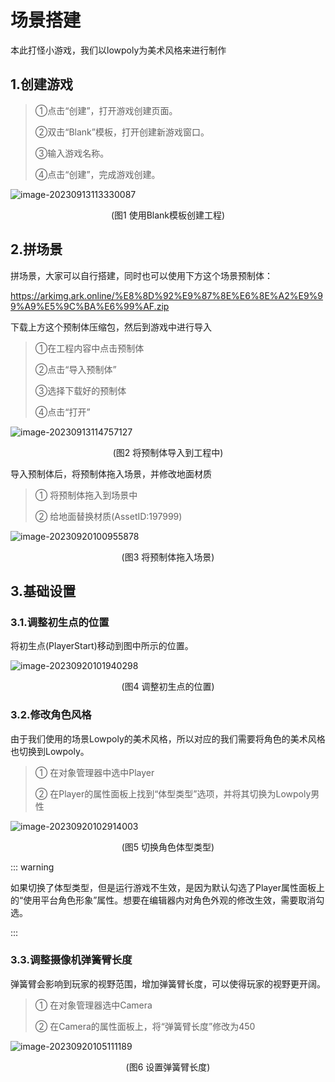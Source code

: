 # 场景搭建

本此打怪小游戏，我们以lowpoly为美术风格来进行制作


## 1.创建游戏

> ①点击“创建”，打开游戏创建页面。
>
> ②双击“Blank”模板，打开创建新游戏窗口。
>
> ③输入游戏名称。
>
> ④点击“创建”，完成游戏创建。

![image-20230913113330087](https://arkimg.ark.online/image-20230913113330087.png)

<center>(图1 使用Blank模板创建工程)</center>

## 2.拼场景

拼场景，大家可以自行搭建，同时也可以使用下方这个场景预制体：

https://arkimg.ark.online/%E8%8D%92%E9%87%8E%E6%8E%A2%E9%99%A9%E5%9C%BA%E6%99%AF.zip

下载上方这个预制体压缩包，然后到游戏中进行导入

> ①在工程内容中点击预制体
>
> ②点击“导入预制体”
>
> ③选择下载好的预制体
>
> ④点击“打开”

![image-20230913114757127](https://arkimg.ark.online/image-20230913114757127.png)

<center>(图2 将预制体导入到工程中)</center>

导入预制体后，将预制体拖入场景，并修改地面材质

> ① 将预制体拖入到场景中
>
> ② 给地面替换材质(AssetID:197999)

![image-20230920100955878](https://arkimg.ark.online/image-20230920100955878.webp)

<center>(图3 将预制体拖入场景)</center>

## 3.基础设置

### 3.1.调整初生点的位置

将初生点(PlayerStart)移动到图中所示的位置。

![image-20230920101940298](https://arkimg.ark.online/image-20230920101940298.webp)

<center>(图4 调整初生点的位置)</center>

### 3.2.修改角色风格

由于我们使用的场景Lowpoly的美术风格，所以对应的我们需要将角色的美术风格也切换到Lowpoly。

> ① 在对象管理器中选中Player
>
> ② 在Player的属性面板上找到“体型类型”选项，并将其切换为Lowpoly男性

![image-20230920102914003](https://arkimg.ark.online/image-20230920102914003.webp)

<center>(图5 切换角色体型类型)</center>

::: warning 

如果切换了体型类型，但是运行游戏不生效，是因为默认勾选了Player属性面板上的“使用平台角色形象”属性。想要在编辑器内对角色外观的修改生效，需要取消勾选。

:::

### 3.3.调整摄像机弹簧臂长度

弹簧臂会影响到玩家的视野范围，增加弹簧臂长度，可以使得玩家的视野更开阔。

> ① 在对象管理器选中Camera
>
> ② 在Camera的属性面板上，将“弹簧臂长度”修改为450

![image-20230920105111189](https://arkimg.ark.online/image-20230920105111189.webp)

<center>(图6 设置弹簧臂长度)</center>